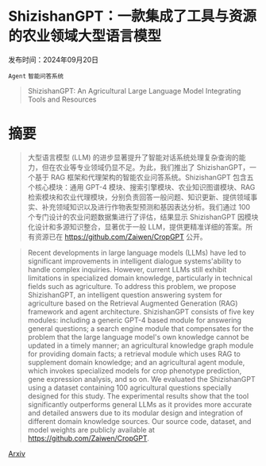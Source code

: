 # ShizishanGPT：一款集成了工具与资源的农业领域大型语言模型

发布时间：2024年09月20日

`Agent` `智能问答系统`

> ShizishanGPT: An Agricultural Large Language Model Integrating Tools and Resources

# 摘要

> 大型语言模型 (LLM) 的进步显著提升了智能对话系统处理复杂查询的能力，但在农业等专业领域仍显不足。为此，我们推出了 ShizishanGPT，一个基于 RAG 框架和代理架构的智能农业问答系统。ShizishanGPT 包含五个核心模块：通用 GPT-4 模块、搜索引擎模块、农业知识图谱模块、RAG 检索模块和农业代理模块，分别负责回答一般问题、知识更新、提供领域事实、补充领域知识以及进行作物表型预测和基因表达分析。我们通过 100 个专门设计的农业问题数据集进行了评估，结果显示 ShizishanGPT 因模块化设计和多源知识整合，显著优于一般 LLM，提供更精准详细的答案。所有资源已在 https://github.com/Zaiwen/CropGPT 公开。

> Recent developments in large language models (LLMs) have led to significant improvements in intelligent dialogue systems'ability to handle complex inquiries. However, current LLMs still exhibit limitations in specialized domain knowledge, particularly in technical fields such as agriculture. To address this problem, we propose ShizishanGPT, an intelligent question answering system for agriculture based on the Retrieval Augmented Generation (RAG) framework and agent architecture. ShizishanGPT consists of five key modules: including a generic GPT-4 based module for answering general questions; a search engine module that compensates for the problem that the large language model's own knowledge cannot be updated in a timely manner; an agricultural knowledge graph module for providing domain facts; a retrieval module which uses RAG to supplement domain knowledge; and an agricultural agent module, which invokes specialized models for crop phenotype prediction, gene expression analysis, and so on. We evaluated the ShizishanGPT using a dataset containing 100 agricultural questions specially designed for this study. The experimental results show that the tool significantly outperforms general LLMs as it provides more accurate and detailed answers due to its modular design and integration of different domain knowledge sources. Our source code, dataset, and model weights are publicly available at https://github.com/Zaiwen/CropGPT.

[Arxiv](https://arxiv.org/abs/2409.13537)